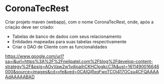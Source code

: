 # CoronaTecRest
Criar projeto maven (webapp), com o nome CoronaTecRest, onde, após a criação deve ser criado:

 - Tabelas de banco de dados com seus relacionamento
 - Entidades mapeadas para suas tabelas respectivamente
 - Criar o DAO de Cliente com as funcionalidades

https://www.google.com/url?sa=i&url=https%3A%2F%2Fneilpatel.com%2Fblog%2Fdevelop-content-strategy%2F&psig=AOvVaw2w1vdjoaihCKHCIpgkcC7A&ust=1611490016646000&source=images&cd=vfe&ved=0CAIQjRxqFwoTCOj417OCsu4CFQAAAAAdAAAAABAD
